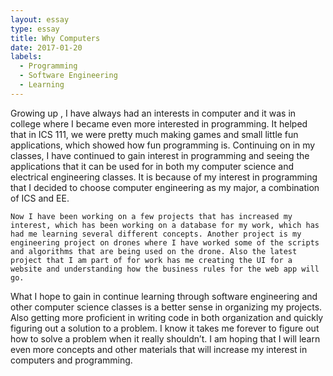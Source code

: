 ```yaml
---
layout: essay
type: essay
title: Why Computers
date: 2017-01-20
labels:
  - Programming
  - Software Engineering
  - Learning
---
```

Growing up , I have always had an interests in computer and it was in college where I became even more interested in programming. It helped that in ICS 111, we were pretty much making games and small little fun applications, which showed how fun programming is.  Continuing on in my classes, I have continued to gain interest in programming and seeing the applications that it can be used for in  both my computer science and electrical engineering classes. It is because of my interest in programming that I decided to choose computer engineering as my major, a combination of ICS and EE.

    Now I have been working on a few projects that has increased my interest, which has been working on a database for my work, which has had me learning several different concepts. Another project is my engineering project on drones where I have worked some of the scripts and algorithms that are being used on the drone. Also the latest project that I am part of for work has me creating the UI for a website and understanding how the business rules for the web app will go.

What I hope to gain in continue learning through software engineering and other computer science classes is a better sense in organizing my projects. Also getting more proficient in writing code in both organization and quickly figuring out a solution to a problem. I know it takes me forever to figure out how to solve a problem when it really shouldn’t. I am hoping that I will learn even more concepts and other materials that will increase my interest in computers and programming.
